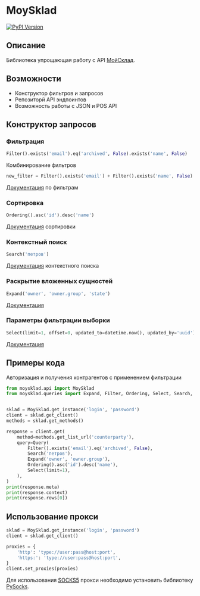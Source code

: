 MoySklad
===========

[![PyPI Version](https://img.shields.io/pypi/v/fs-moysklad-api.svg)](https://pypi.python.org/pypi/fs-moysklad-api)

Описание
------------
Библиотека упрощающая работу с API [МойСклад](https://www.moysklad.ru/).


Возможности
-----------
* Конструктор фильтров и запросов
* Репозиторй API эндпоинтов
* Возможность работы с JSON и POS API

## Конструктор запросов
### Фильтрация
```python
Filter().exists('email').eq('archived', False).exists('name', False)
```
Комбинирование фильтров
 ```python
 new_filter = Filter().exists('email') + Filter().exists('name', False)
```
[Документация](https://online.moysklad.ru/api/remap/1.1/doc/index.html#header-%D1%84%D0%B8%D0%BB%D1%8C%D1%82%D1%80%D0%B0%D1%86%D0%B8%D1%8F-%D0%B2%D1%8B%D0%B1%D0%BE%D1%80%D0%BA%D0%B8-%D1%81-%D0%BF%D0%BE%D0%BC%D0%BE%D1%89%D1%8C%D1%8E-%D0%BF%D0%B0%D1%80%D0%B0%D0%BC%D0%B5%D1%82%D1%80%D0%B0-filter) по фильтрам

### Сортировка
```python
Ordering().asc('id').desc('name')
```
[Документация](https://online.moysklad.ru/api/remap/1.1/doc/index.html#header-%D1%81%D0%BE%D1%80%D1%82%D0%B8%D1%80%D0%BE%D0%B2%D0%BA%D0%B0-%D0%BE%D0%B1%D1%8A%D0%B5%D0%BA%D1%82%D0%BE%D0%B2) сортировки

### Контекстный поиск
```python
Search('петров')
```
[Документация](https://online.moysklad.ru/api/remap/1.1/doc/index.html#header-%D0%BA%D0%BE%D0%BD%D1%82%D0%B5%D0%BA%D1%81%D1%82%D0%BD%D1%8B%D0%B9-%D0%BF%D0%BE%D0%B8%D1%81%D0%BA) контекстного поиска


### Раскрытие вложенных сущностей
```python
Expand('owner', 'owner.group', 'state')
```
[Документация](https://online.moysklad.ru/api/remap/1.1/doc/index.html#%D0%BE%D0%B1%D1%89%D0%B8%D0%B5-%D1%81%D0%B2%D0%B5%D0%B4%D0%B5%D0%BD%D0%B8%D1%8F-%D0%B7%D0%B0%D0%BC%D0%B5%D0%BD%D0%B0-%D1%81%D1%81%D1%8B%D0%BB%D0%BE%D0%BA-%D0%BE%D0%B1%D1%8A%D0%B5%D0%BA%D1%82%D0%B0%D0%BC%D0%B8-%D1%81-%D0%BF%D0%BE%D0%BC%D0%BE%D1%89%D1%8C%D1%8E-expand)

### Параметры фильтрации выборки
```python
Select(limit=1, offset=0, updated_to=datetime.now(), updated_by='uuid')
```
[Документация](https://online.moysklad.ru/api/remap/1.1/doc/index.html#header-%D0%BF%D0%B0%D1%80%D0%B0%D0%BC%D0%B5%D1%82%D1%80%D1%8B-%D1%84%D0%B8%D0%BB%D1%8C%D1%82%D1%80%D0%B0%D1%86%D0%B8%D0%B8-%D0%B2%D1%8B%D0%B1%D0%BE%D1%80%D0%BA%D0%B8)

## Примеры кода
Авторизация и получения контрагентов с применением фильтрации
```python
from moysklad.api import MoySklad
from moysklad.queries import Expand, Filter, Ordering, Select, Search, Query


sklad = MoySklad.get_instance('login', 'password')
client = sklad.get_client()
methods = sklad.get_methods()

response = client.get(
    method=methods.get_list_url('counterparty'),
    query=Query(
        Filter().exists('email').eq('archived', False),
        Search('петров'),
        Expand('owner', 'owner.group'),
        Ordering().asc('id').desc('name'),
        Select(limit=1),
    ),
)
print(response.meta)
print(response.context)
print(response.rows[0])

```

## Использование прокси
```python
sklad = MoySklad.get_instance('login', 'password')
client = sklad.get_client()

proxies = {
    'http': 'type://user:pass@host:port',
    'https:': 'type://user:pass@host:port',
}
client.set_proxies(proxies)
```
Для использования [SOCKS5](https://ru.wikipedia.org/wiki/SOCKS#%D0%9F%D1%80%D0%BE%D1%82%D0%BE%D0%BA%D0%BE%D0%BB_SOCKS_5) прокси необходимо установить библиотеку [PySocks](https://github.com/Anorov/PySocks).